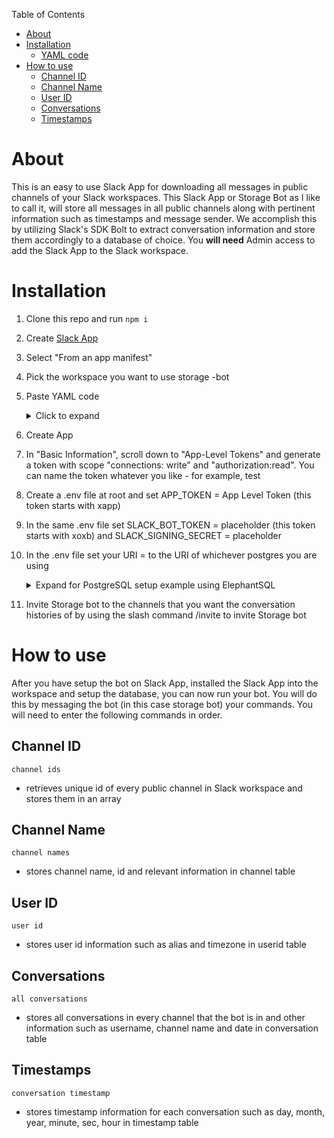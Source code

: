 Table of Contents

- [About](#about)
- [Installation](#installation)
    - [YAML code](#yaml-code)
- [How to use](#how-to-use)
  - [Channel ID](#channel-id)
  - [Channel Name](#channel-name)
  - [User ID](#user-id)
  - [Conversations](#conversations)
  - [Timestamps](#timestamps)

# About

This is an easy to use Slack App for downloading all messages in public channels of your Slack workspaces. This Slack App or Storage Bot as I like to call it, will store all messages in all public channels along with pertinent information such as timestamps and message sender. We accomplish this by utilizing Slack's SDK Bolt to extract conversation information and store them accordingly to a database of choice. You **will need** Admin access to add the Slack App to the Slack workspace.

# Installation

1. Clone this repo and run `npm i`
2. Create [Slack App](https://api.slack.com/apps?new_app=1)
3. Select "From an app manifest"
4. Pick the workspace you want to use storage -bot
5. Paste YAML code
   <details>
     <summary>Click to expand</summary>

   ### YAML code

   ```js
   display_information:
     name: storage
   features:
     bot_user:
       display_name: storage
       always_online: false
   oauth_config:
     scopes:
       bot:
         - app_mentions:read
         - channels:history
         - channels:read
         - chat:write
         - commands
         - im:history
         - im:read
         - im:write
         - users:read
   settings:
     event_subscriptions:
       bot_events:
         - message.im
     interactivity:
       is_enabled: true
     org_deploy_enabled: false
     socket_mode_enabled: true
     token_rotation_enabled: false

   ```

   </details>

6. Create App
7. In "Basic Information", scroll down to "App-Level Tokens" and generate a token with scope "connections: write" and "authorization:read". You can name the token whatever you like - for example, test
8. Create a .env file at root and set APP_TOKEN = App Level Token (this token starts with xapp)
9. In the same .env file set SLACK_BOT_TOKEN = placeholder (this token starts with xoxb) and SLACK_SIGNING_SECRET = placeholder
10. In the .env file set your URI = to the URI of whichever postgres you are using
    <details>
      <summary>Expand for PostgreSQL setup example using ElephantSQL</summary>  
        
    </details>
11. Invite Storage bot to the channels that you want the conversation histories of by using the slash command /invite to invite Storage bot

# How to use

After you have setup the bot on Slack App, installed the Slack App into the workspace and setup the database, you can now run your bot. You will do this by messaging the bot (in this case storage bot) your commands. You will need to enter the following commands in order.

## Channel ID

    channel ids


- retrieves unique id of every public channel in Slack workspace and stores them in an array

## Channel Name

    channel names


- stores channel name, id and relevant information in channel table

## User ID

    user id


- stores user id information such as alias and timezone in userid table

## Conversations

    all conversations


- stores all conversations in every channel that the bot is in and other information such as username, channel name and date in conversation table

## Timestamps

    conversation timestamp

- stores timestamp information for each conversation such as day, month, year, minute, sec, hour in timestamp table
